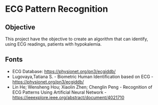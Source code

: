 # ECG Pattern Recognition 

## Objective

This project have the objective to create an algorithm that can identify, using ECG readings, patients with hypokalemia.

## Fonts

- ECG Database: https://physionet.org/pn3/ecgiddb/
- Lugovaya,Tatiana S. - Biometric Human Identification based on ECG - https://physionet.org/pn3/ecgiddb/
- Lin He; Wensheng Hou; Xiaolin Zhen; Chenglin Peng - Recognition of ECG Patterns Using Artificial Neural Network - https://ieeexplore.ieee.org/abstract/document/4021710